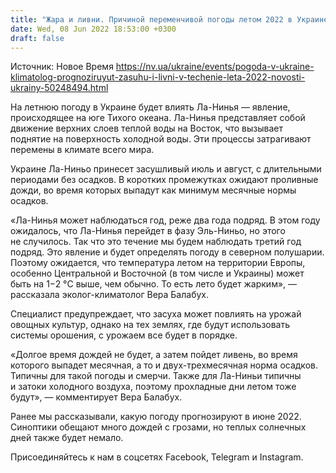 ```yaml
---
title: "Жара и ливни. Причиной переменчивой погоды летом 2022 в Украине станет Ла-Нинья — климатолог"
date: Wed, 08 Jun 2022 18:53:00 +0300
draft: false
---
```

Источник: Новое Время https://nv.ua/ukraine/events/pogoda-v-ukraine-klimatolog-prognoziruyut-zasuhu-i-livni-v-techenie-leta-2022-novosti-ukrainy-50248494.html


 На летнюю погоду в Украине будет влиять Ла-Нинья — явление, происходящее на юге Тихого океана. Ла-Нинья представляет собой движение верхних слоев теплой воды на Восток, что вызывает поднятие на поверхность холодной воды. Эти процессы затрагивают перемены в климате всего мира.

Украине Ла-Ниньо принесет засушливый июль и август, с длительными периодами без осадков. В коротких промежутках ожидают проливные дожди, во время которых выпадут как минимум месячные нормы осадков.

«Ла-Нинья может наблюдаться год, реже два года подряд. В этом году ожидалось, что Ла-Нинья перейдет в фазу Эль-Ниньо, но этого не случилось. Так что это течение мы будем наблюдать третий год подряд. Это явление и будет определять погоду в северном полушарии. Поэтому ожидается, что температура летом на территории Европы, особенно Центральной и Восточной (в том числе и Украины) может быть на 1−2 °C выше, чем обычно. То есть лето будет жарким», — рассказала эколог-климатолог Вера Балабух.

Специалист предупреждает, что засуха может повлиять на урожай овощных культур, однако на тех землях, где будут использовать системы орошения, с урожаем все будет в порядке.

«Долгое время дождей не будет, а затем пойдет ливень, во время которого выпадет месячная, а то и двух-трехмесячная норма осадков. Типичны для такой погоды и смерчи. Также для Ла-Ниньи типичны и затоки холодного воздуха, поэтому прохладные дни летом тоже будут», — комментирует Вера Балабух.

Ранее мы рассказывали, какую погоду прогнозируют в июне 2022. Синоптики обещают много дождей с грозами, но теплых солнечных дней также будет немало.

Присоединяйтесь к нам в соцсетях Facebook, Telegram и Instagram.
